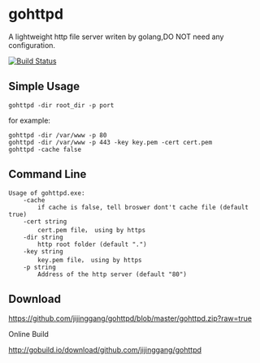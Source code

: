 # gohttpd
A lightweight http file server writen by golang,DO NOT need any configuration. 

[![Build Status](https://travis-ci.org/jijinggang/gohttpd.svg)](https://travis-ci.org/jijinggang/gohttpd)

## Simple Usage

	gohttpd -dir root_dir -p port

for example:

	gohttpd -dir /var/www -p 80
	gohttpd -dir /var/www -p 443 -key key.pem -cert cert.pem
	gohttpd -cache false

## Command Line
	Usage of gohttpd.exe:
		-cache
			if cache is false, tell broswer dont't cache file (default true)
		-cert string
			cert.pem file， using by https
		-dir string
			http root folder (default ".")	
		-key string
			key.pem file， using by https
		-p string
			Address of the http server (default "80")

## Download
<https://github.com/jijinggang/gohttpd/blob/master/gohttpd.zip?raw=true>

Online Build

<http://gobuild.io/download/github.com/jijinggang/gohttpd>

